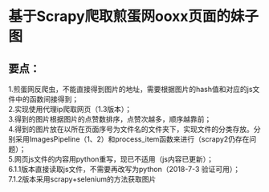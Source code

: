 基于Scrapy爬取煎蛋网ooxx页面的妹子图
===
要点：
---
1.煎蛋网反爬虫，不能直接得到图片的地址，需要根据图片的hash值和对应的js文件中的函数间接得到；<br>
2.实现使用代理ip爬取网页（1.3版本）；<br>
3.得到的图片根据图片的点赞数排序，点赞次越多，顺序越靠前；<br>
4.得到的图片放在以所在页面序号为文件名的文件夹下，实现文件的分类存放。分别采用ImagesPipeline（1、2）和process_item函数来进行（scrapy2仍存在问题）；<br>
5.网页js文件的内容用python重写，现已不适用（js内容已更新）；<br>
6.1.1版本直接读取js文件，不需要再改写为python（2018-7-3 验证可用）；<br>
7.1.2版本采用scrapy+selenium的方法获取图片
